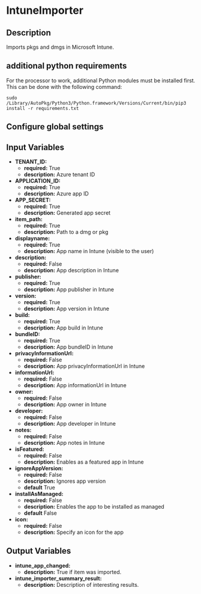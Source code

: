 # IntuneImporter

## Description

Imports pkgs and dmgs in Microsoft Intune.

## additional python requirements

For the processor to work, additional Python modules must be installed first. This can be done with the following command:

```console
sudo /Library/AutoPkg/Python3/Python.framework/Versions/Current/bin/pip3 install -r requirements.txt

```

## Configure global settings

## Input Variables

- **TENANT\_ID:**
  - **required:** True
  - **description:** Azure tenant ID
- **APPLICATION\_ID:**
  - **required:** True
  - **description:** Azure app ID
- **APP\_SECRET:**
  - **required:** True
  - **description:** Generated app secret
- **item\_path:**
  - **required:** True
  - **description:** Path to a dmg or pkg
- **displayname:**
  - **required:** True
  - **description:** App name in Intune (visible to the user)
- **description:**
  - **required:** False
  - **description:** App description in Intune
- **publisher:**
  - **required:** True
  - **description:** App publisher in Intune
- **version:**
  - **required:** True
  - **description:** App version in Intune
- **build:**
  - **required:** True
  - **description:** App build in Intune
- **bundleID:**
  - **required:** True
  - **description:** App bundleID in Intune
- **privacyInformationUrl:**
  - **required:** False
  - **description:** App privacyInformationUrl in Intune
- **informationUrl:**
  - **required:** False
  - **description:** App informationUrl in Intune
- **owner:**
  - **required:** False
  - **description:** App owner in Intune
- **developer:**
  - **required:** False
  - **description:** App developer in Intune
- **notes:**
  - **required:** False
  - **description:** App notes in Intune
- **isFeatured:**
  - **required:** False
  - **description:** Enables as a featured app in Intune
- **ignoreAppVersion:**
  - **required:** False
  - **description:** Ignores app version
  - **default** True
- **installAsManaged:**
  - **required:** False
  - **description:** Enables the app to be installed as managed
  - **default** False
- **icon:**
  - **required:** False
  - **description:** Specify an icon for the app

## Output Variables

- **intune_app_changed:**
  - **description:** True if item was imported.
- **intune_importer_summary_result:**
  - **description:** Description of interesting results.
